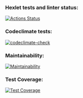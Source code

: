 ### Hexlet tests and linter status:
[![Actions Status](https://github.com/camelCalm/frontend-project-46/actions/workflows/hexlet-check.yml/badge.svg)](https://github.com/camelCalm/frontend-project-46/actions)

### Codeclimate tests:
[![codeclimate-check](https://github.com/camelCalm/frontend-project-46/actions/workflows/codeclimate-check.yml/badge.svg)](https://github.com/camelCalm/frontend-project-46/actions/workflows/codeclimate-check.yml)

### Maintainability:
[![Maintainability](https://api.codeclimate.com/v1/badges/2880b6bdf89b9cff9e3c/maintainability)](https://codeclimate.com/github/camelCalm/frontend-project-46/maintainability)

### Test Coverage:
[![Test Coverage](https://api.codeclimate.com/v1/badges/2880b6bdf89b9cff9e3c/test_coverage)](https://codeclimate.com/github/camelCalm/frontend-project-46/test_coverage)
